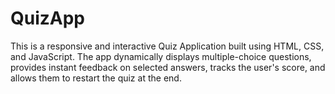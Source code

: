 # QuizApp
This is a responsive and interactive Quiz Application built using HTML, CSS, and JavaScript. The app dynamically displays multiple-choice questions, provides instant feedback on selected answers, tracks the user's score, and allows them to restart the quiz at the end.
